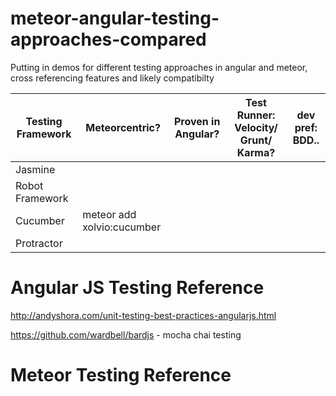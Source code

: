 # meteor-angular-testing-approaches-compared
Putting in demos for different testing approaches in angular and meteor, cross referencing features and likely compatibilty


| Testing Framework  | Meteorcentric? | Proven in Angular? | Test Runner: Velocity/ Grunt/ Karma? | dev pref: BDD.. |
| ------------- | ------------- | --------------|---------------|------------|
| Jasmine |  |
| Robot Framework  |   ||
| Cucumber | meteor add xolvio:cucumber |
| Protractor | 




# Angular JS Testing Reference

http://andyshora.com/unit-testing-best-practices-angularjs.html

https://github.com/wardbell/bardjs - mocha chai testing

# Meteor Testing Reference

